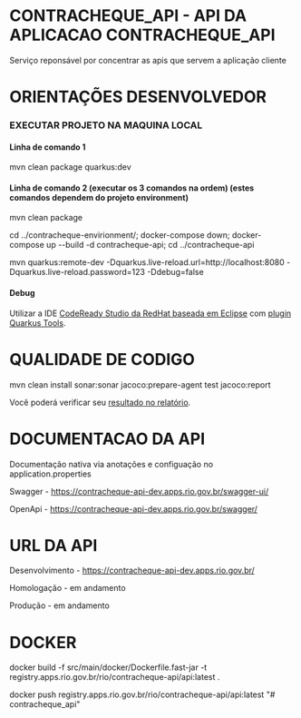 
# CONTRACHEQUE_API - API DA APLICACAO CONTRACHEQUE_API

Serviço reponsável por concentrar as apis que servem a aplicação cliente

# ORIENTAÇÕES DESENVOLVEDOR

### EXECUTAR PROJETO NA MAQUINA LOCAL

#### Linha de comando 1

mvn clean package quarkus:dev

#### Linha de comando 2 (executar os 3 comandos na ordem) (estes comandos dependem do projeto environment)

mvn clean package

cd ../contracheque-envirionment/; docker-compose down; docker-compose up --build -d contracheque-api; cd ../contracheque-api

mvn quarkus:remote-dev -Dquarkus.live-reload.url=http://localhost:8080 -Dquarkus.live-reload.password=123 -Ddebug=false


#### Debug

Utilizar a IDE [CodeReady Studio da RedHat baseada em Eclipse](https://developers.redhat.com/products/codeready-studio/download) com [plugin Quarkus Tools](https://quarkus.io/blog/eclipse-got-quarkused/).


# QUALIDADE DE CODIGO


mvn clean install sonar:sonar jacoco:prepare-agent test jacoco:report


Você poderá verificar seu [resultado no relatório](http://sonar.apps.rio.gov.br/dashboard?id=cariocadigapp-api-gateway).



# DOCUMENTACAO DA API

Documentação nativa via anotações e configuação no application.properties

Swagger - https://contracheque-api-dev.apps.rio.gov.br/swagger-ui/

OpenApi - https://contracheque-api-dev.apps.rio.gov.br/swagger/




# URL DA API

Desenvolvimento - https://contracheque-api-dev.apps.rio.gov.br/

Homologação - em andamento

Produção - em andamento



# DOCKER

docker build -f src/main/docker/Dockerfile.fast-jar -t registry.apps.rio.gov.br/rio/contracheque-api/api:latest .

docker push registry.apps.rio.gov.br/rio/contracheque-api/api:latest
"# contracheque_api" 
